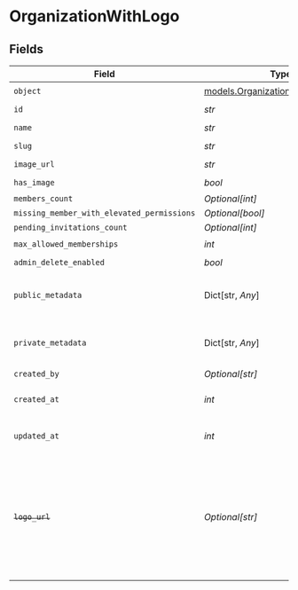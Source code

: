 # OrganizationWithLogo


## Fields

| Field                                                                                                                   | Type                                                                                                                    | Required                                                                                                                | Description                                                                                                             | Example                                                                                                                 |
| ----------------------------------------------------------------------------------------------------------------------- | ----------------------------------------------------------------------------------------------------------------------- | ----------------------------------------------------------------------------------------------------------------------- | ----------------------------------------------------------------------------------------------------------------------- | ----------------------------------------------------------------------------------------------------------------------- |
| `object`                                                                                                                | [models.OrganizationWithLogoObject](../models/organizationwithlogoobject.md)                                            | :heavy_check_mark:                                                                                                      | N/A                                                                                                                     | organization                                                                                                            |
| `id`                                                                                                                    | *str*                                                                                                                   | :heavy_check_mark:                                                                                                      | N/A                                                                                                                     | org_123                                                                                                                 |
| `name`                                                                                                                  | *str*                                                                                                                   | :heavy_check_mark:                                                                                                      | N/A                                                                                                                     | Acme Corp                                                                                                               |
| `slug`                                                                                                                  | *str*                                                                                                                   | :heavy_check_mark:                                                                                                      | N/A                                                                                                                     | acme-corp                                                                                                               |
| `image_url`                                                                                                             | *str*                                                                                                                   | :heavy_check_mark:                                                                                                      | N/A                                                                                                                     | https://example.com/image_url.png                                                                                       |
| `has_image`                                                                                                             | *bool*                                                                                                                  | :heavy_check_mark:                                                                                                      | N/A                                                                                                                     | true                                                                                                                    |
| `members_count`                                                                                                         | *Optional[int]*                                                                                                         | :heavy_minus_sign:                                                                                                      | N/A                                                                                                                     | 150                                                                                                                     |
| `missing_member_with_elevated_permissions`                                                                              | *Optional[bool]*                                                                                                        | :heavy_minus_sign:                                                                                                      | N/A                                                                                                                     |                                                                                                                         |
| `pending_invitations_count`                                                                                             | *Optional[int]*                                                                                                         | :heavy_minus_sign:                                                                                                      | N/A                                                                                                                     |                                                                                                                         |
| `max_allowed_memberships`                                                                                               | *int*                                                                                                                   | :heavy_check_mark:                                                                                                      | N/A                                                                                                                     | 300                                                                                                                     |
| `admin_delete_enabled`                                                                                                  | *bool*                                                                                                                  | :heavy_check_mark:                                                                                                      | N/A                                                                                                                     | true                                                                                                                    |
| `public_metadata`                                                                                                       | Dict[str, *Any*]                                                                                                        | :heavy_check_mark:                                                                                                      | N/A                                                                                                                     | {<br/>"public_info": "Info visible to everyone"<br/>}                                                                   |
| `private_metadata`                                                                                                      | Dict[str, *Any*]                                                                                                        | :heavy_minus_sign:                                                                                                      | N/A                                                                                                                     | {<br/>"internal_use_only": "Sensitive data"<br/>}                                                                       |
| `created_by`                                                                                                            | *Optional[str]*                                                                                                         | :heavy_minus_sign:                                                                                                      | N/A                                                                                                                     | user_123456                                                                                                             |
| `created_at`                                                                                                            | *int*                                                                                                                   | :heavy_check_mark:                                                                                                      | Unix timestamp of creation.<br/>                                                                                        | 1625078400                                                                                                              |
| `updated_at`                                                                                                            | *int*                                                                                                                   | :heavy_check_mark:                                                                                                      | Unix timestamp of last update.<br/>                                                                                     | 1625164800                                                                                                              |
| ~~`logo_url`~~                                                                                                          | *Optional[str]*                                                                                                         | :heavy_minus_sign:                                                                                                      | : warning: ** DEPRECATED **: This will be removed in a future release, please migrate away from it as soon as possible. | https://example.com/logo_url.png                                                                                        |